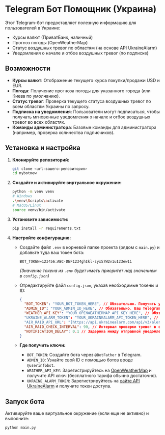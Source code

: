 # Telegram Бот Помощник (Украина)

Этот Telegram-бот предоставляет полезную информацию для пользователей в Украине:
* Курсы валют (ПриватБанк, наличный)
* Прогноз погоды (OpenWeatherMap)
* Статус воздушных тревог по областям (на основе API UkraineAlarm)
* Уведомления о начале и отбое воздушных тревог (по подписке)

## Возможности

* **Курсы валют**: Отображение текущего курса покупки/продажи USD и EUR.
* **Погода**: Получение прогноза погоды для указанного города (или Киева по умолчанию).
* **Статус тревог**: Проверка текущего статуса воздушных тревог по всем областям Украины по запросу.
* **Подписка на уведомления**: Пользователи могут подписаться, чтобы получать мгновенные уведомления о начале и отбое воздушных тревог во всех областях.
* **Команды администратора**: Базовые команды для администратора (например, проверка количества подписчиков).

## Установка и настройка

1.  **Клонируйте репозиторий:**
    ```bash
    git clone <url-вашего-репозитория>
    cd mybotnew
    ```

2.  **Создайте и активируйте виртуальное окружение:**
    ```bash
    python -m venv venv
    # Windows
    .\venv\Scripts\activate
    # MacOS/Linux
    source venv/bin/activate
    ```

3.  **Установите зависимости:**
    ```bash
    pip install -r requirements.txt
    ```

4.  **Настройте конфигурацию:**

    * Создайте файл `.env` в корневой папке проекта (рядом с `main.py`) и добавьте туда ваш токен бота:
        ```dotenv
        BOT_TOKEN=123456:ABC-DEF1234ghIkl-zyx57W2v1u123ew11
        ```
        *(Значение токена из `.env` будет иметь приоритет над значением в `config.json`)*

    * Отредактируйте файл `config.json`, указав необходимые токены и ID:
        ```json
        {
          "BOT_TOKEN": "YOUR_BOT_TOKEN_HERE", // Обязательно. Получить у @BotFather в Telegram
          "ADMIN_ID": "YOUR_ADMIN_ID_HERE", // Обязательно. Ваш Telegram User ID (можно узнать у @userinfobot)
          "WEATHER_API_KEY": "YOUR_OPENWEATHERMAP_API_KEY_HERE", // Обязательно. Получить на [https://openweathermap.org/](https://openweathermap.org/)
          "UKRAINE_ALARM_TOKEN": "YOUR_UKRAINEALARM_API_TOKEN_HERE", // Обязательно. Получить на [https://api.ukrainealarm.com/](https://api.ukrainealarm.com/) (нужна регистрация)
          "AIR_RAID_API_URL": "[https://api.ukrainealarm.com/api/v3/alerts](https://api.ukrainealarm.com/api/v3/alerts)", // URL API тревог (обычно менять не нужно)
          "AIR_RAID_CHECK_INTERVAL": 90, // Интервал проверки тревог в секундах (например, 90)
          "NOTIFICATION_DELAY": 0.1 // Задержка между отправкой уведомлений подписчикам в секундах (например, 0.1)
        }
        ```
    * **Где получить ключи:**
        * `BOT_TOKEN`: Создайте бота через `@BotFather` в Telegram.
        * `ADMIN_ID`: Узнайте свой ID с помощью ботов вроде `@userinfobot`.
        * `WEATHER_API_KEY`: Зарегистрируйтесь на [OpenWeatherMap](https://openweathermap.org/) и получите API ключ (бесплатного тарифа обычно достаточно).
        * `UKRAINE_ALARM_TOKEN`: Зарегистрируйтесь на [сайте API UkraineAlarm](https://api.ukrainealarm.com/) и получите токен доступа.

## Запуск бота

Активируйте ваше виртуальное окружение (если еще не активно) и выполните:

```bash
python main.py